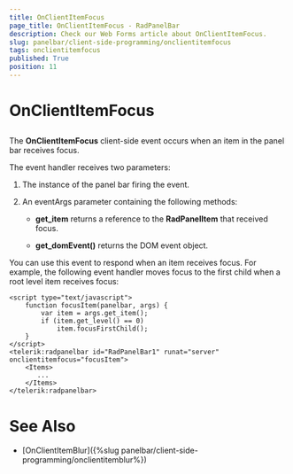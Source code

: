 ```yaml
---
title: OnClientItemFocus
page_title: OnClientItemFocus - RadPanelBar
description: Check our Web Forms article about OnClientItemFocus.
slug: panelbar/client-side-programming/onclientitemfocus
tags: onclientitemfocus
published: True
position: 11
---
```


# OnClientItemFocus



## 

The **OnClientItemFocus** client-side event occurs when an item in the panel bar receives focus.

The event handler receives two parameters:

1. The instance of the panel bar firing the event.

1. An eventArgs parameter containing the following methods:

	* **get_item** returns a reference to the **RadPanelItem** that received focus.

	* **get_domEvent()** returns the DOM event object.

You can use this event to respond when an item receives focus. For example, the following event handler moves focus to the first child when a root level item receives focus:

````ASPNET
<script type="text/javascript">
    function focusItem(panelbar, args) {
        var item = args.get_item();
        if (item.get_level() == 0)
            item.focusFirstChild();
    }
</script>
<telerik:radpanelbar id="RadPanelBar1" runat="server" onclientitemfocus="focusItem">
	<Items>
	   ... 
	</Items>
</telerik:radpanelbar>
````



# See Also

 * [OnClientItemBlur]({%slug panelbar/client-side-programming/onclientitemblur%})
